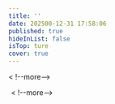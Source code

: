 ```yaml
---
title: ''
date: 202500-12-31 17:58:06
published: true
hideInList: false
isTop: ture
cover: true
---
```

< !--more-->
<p class="p center logo ultra" style="text-align:center"><i class="fa-solid fa-archive" style="color:#a6d5fa" title="欢迎"></i></p>

<img src="https://ghproxy.com/https://raw.githubusercontent.com/Colsrch/Colsrch/output/github-contribution-grid-snake.svg" class="lazyload" data-srcset="https://ghproxy.com/https://raw.githubusercontent.com/Colsrch/Colsrch/output/github-contribution-grid-snake.svg" srcset="data:image/gif;base64,R0lGODlhAQABAIAAAP///////yH5BAEKAAEALAAAAAABAAEAAAICTAEAOw==" alt="github contribution grid snake animation">
< !--more-->
